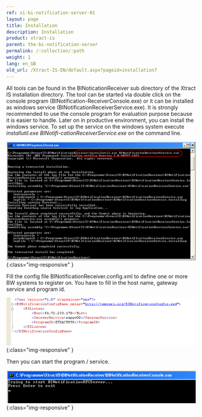 ```yaml
---
ref: xi-bi-notification-server-01
layout: page
title: Installation
description: Installation
product: xtract-is
parent: the-bi-notification-server
permalink: /:collection/:path
weight: 1
lang: en_GB
old_url: /Xtract-IS-EN/default.aspx?pageid=installation7
---
```


All tools can be found in the BINoticationReceiver sub directory of the Xtract IS installation directory. The tool can be started via double click on the console program (BINotification-ReceiverConsole.exe) or it can be installed as windows service (BINotificationReceiverService.exe). It is strongly recommended to use the console program for evaluation purpose because it is easier to handle. Later on in productive environment, you can install the windows service. To set up the service on the windows system execute *installutil.exe BINotifi-cationReceiverService.exe* on the command line.

![Notification-Server-Install-01](/img/content/Notification-Server-Install-01.png){:class="img-responsive" }


Fill the config file BINotificationReceiver.config.xml to define one or more BW systems to register on. You have to fill in the host name, gateway service and program id.

![Notification-Server-Install-02](/img/content/Notification-Server-Install-02.png){:class="img-responsive" }


Then you can start the program / service.

![Notification-Server-Install-03](/img/content/Notification-Server-Install-03.png){:class="img-responsive" }